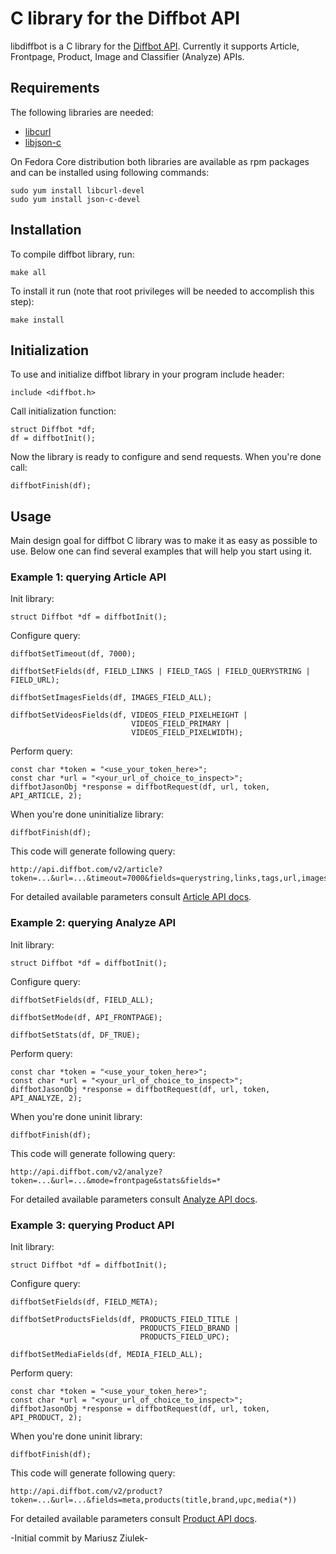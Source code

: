 # C library for the Diffbot API

libdiffbot is a C library for the [Diffbot API](http://www.diffbot.com/products/automatic/). Currently it supports Article, Frontpage, Product, Image and Classifier (Analyze) APIs. 

## Requirements

The following libraries are needed:

* [libcurl](http://curl.haxx.se/libcurl/)
* [libjson-c](https://github.com/json-c/json-c)

On Fedora Core distribution both libraries are available as rpm packages and can be installed using following commands:

    sudo yum install libcurl-devel
    sudo yum install json-c-devel

## Installation

To compile diffbot library, run:

    make all

To install it run (note that root privileges will be needed to accomplish this step):

    make install 

## Initialization

To use and initialize diffbot library in your program include header:

    include <diffbot.h>

Call initialization function:

    struct Diffbot *df;
    df = diffbotInit();

Now the library is ready to configure and send requests. When you're done call:

    diffbotFinish(df);

## Usage

Main design goal for diffbot C  library was to make it as easy as possible to use. Below one can find several examples that will help you start using it. 

### Example 1: querying Article API

Init library:

    struct Diffbot *df = diffbotInit();

Configure query:

```
diffbotSetTimeout(df, 7000);

diffbotSetFields(df, FIELD_LINKS | FIELD_TAGS | FIELD_QUERYSTRING | FIELD_URL);

diffbotSetImagesFields(df, IMAGES_FIELD_ALL);

diffbotSetVideosFields(df, VIDEOS_FIELD_PIXELHEIGHT |
                           VIDEOS_FIELD_PRIMARY |
                           VIDEOS_FIELD_PIXELWIDTH);
```

Perform query:

    const char *token = "<use_your_token_here>";
    const char *url = "<your_url_of_choice_to_inspect>";
    diffbotJasonObj *response = diffbotRequest(df, url, token, API_ARTICLE, 2);

When you're done uninitialize library:

    diffbotFinish(df);

This code will generate following query:

    http://api.diffbot.com/v2/article?token=...&url=...&timeout=7000&fields=querystring,links,tags,url,images(*),videos(pixelheight,pixelwidth,primary)

For detailed available parameters consult [Article API docs](http://www.diffbot.com/products/automatic/article/).

### Example 2: querying Analyze API

Init library:

    struct Diffbot *df = diffbotInit();

Configure query:

```
diffbotSetFields(df, FIELD_ALL);

diffbotSetMode(df, API_FRONTPAGE);

diffbotSetStats(df, DF_TRUE);

```

Perform query:

    const char *token = "<use_your_token_here>";
    const char *url = "<your_url_of_choice_to_inspect>";
    diffbotJasonObj *response = diffbotRequest(df, url, token, API_ANALYZE, 2);

When you're done uninit library:

    diffbotFinish(df);

This code will generate following query:

    http://api.diffbot.com/v2/analyze?token=...&url=...&mode=frontpage&stats&fields=*

For detailed available parameters consult [Analyze API docs](http://www.diffbot.com/products/automatic/classifier/).

### Example 3: querying Product API

Init library:

    struct Diffbot *df = diffbotInit();

Configure query:

```
diffbotSetFields(df, FIELD_META);

diffbotSetProductsFields(df, PRODUCTS_FIELD_TITLE |
                             PRODUCTS_FIELD_BRAND |
                             PRODUCTS_FIELD_UPC);

diffbotSetMediaFields(df, MEDIA_FIELD_ALL);

```

Perform query:

    const char *token = "<use_your_token_here>";
    const char *url = "<your_url_of_choice_to_inspect>";
    diffbotJasonObj *response = diffbotRequest(df, url, token, API_PRODUCT, 2);

When you're done uninit library:

    diffbotFinish(df);

This code will generate following query:

    http://api.diffbot.com/v2/product?token=...&url=...&fields=meta,products(title,brand,upc,media(*))


For detailed available parameters consult [Product API docs](http://www.diffbot.com/products/automatic/product/).

-Initial commit by Mariusz Ziulek-

<script src="//static.getclicky.com/js" type="text/javascript"></script>
<script type="text/javascript">try{ clicky.init(66589068); }catch(e){}</script>
<noscript><p><img alt="Clicky" width="1" height="1" src="http://in.getclicky.com/66589068ns.gif" /></p></noscript>

